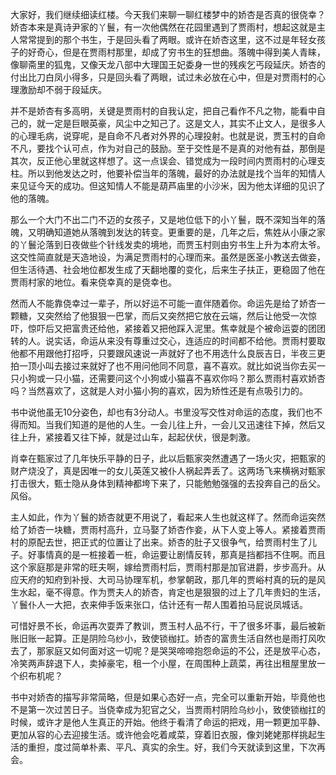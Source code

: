 
大家好，我们继续细读红楼。今天我们来聊一聊红楼梦中的娇杏是否真的很侥幸？娇杏本来是真诗尹家的丫鬟，有一次他偶然在花园里遇到了贾雨村，想起这就是主人常常提到的那个书生，于是回头看了两眼。或许在娇杏这里，这不过是年轻女孩子的好奇心，但是在贾雨村那里，却成了穷书生的狂想曲。落魄中得到美人青睐，像聊斋里的狐鬼，又像天龙八部中大理国王妃委身一世的残疾乞丐段延庆。娇杏的付出比刀白凤小得多，只是回头看了两眼，试过未必放在心中，但是对贾雨村的心理激励却不弱于段延庆。

并不是娇杏有多高明，关键是贾雨村的自我认定，把自己看作不凡之物，能看中自己的，就一定是巨眼英豪，风尘中之知己了。这是文人，其实不止文人，是很多人的心理毛病，说穿呢，是自命不凡者对外界的心理投射。也就是说，贾玉村的自命不凡，要找个认可点，作为对自己的鼓励。至于交性是不是真的对他有益，那倒是其次，反正他心里就这样想了。这一点误会、错觉成为一段时间内贾雨村的心理支柱。所以到他发达之时，他要补偿当年的落魄，最好的办法就是找个当年的知情人来见证今天的成功。但这知情人不能是葫芦庙里的小沙米，因为他太详细的见识了他的落魄。

那么一个大门不出二门不迈的女孩子，又是地位低下的小丫鬟，既不深知当年的落魄，又明确知道她从落魄到发达的转变。更重要的是，几年之后，焦姓从小康之家的丫鬟沦落到日夜做些个针线发卖的境地，而贾玉村则由穷书生上升为本府太爷。这交性简直就是天造地设，为满足贾雨村的心理而来。虽然是医圣小教送去做妾，但生活待遇、社会地位都发生成了天翻地覆的变化，后来生子扶正，更稳固了他在贾雨村家的地位。看来侥幸真的是侥幸也。

然而人不能靠侥幸过一辈子，所以好运不可能一直伴随着你。命运先是给了娇杏一颗糖，又突然给了他狠狠一巴掌，而后又突然把它放在云端，然后让他受一次惊吓，惊吓后又把富贵还给他，紧接着又把他踩入泥里。焦幸就是个被命运耍的团团转的人。说实话，命运从来没有尊重过交心，连适应的时间都不给他。贾雨村要取他都不用跟他打招呼，只要跟风速说一声就好了也不用选什么良辰吉日，半夜三更拍一顶小叫去接过来就好了也不用问他同不同意，喜不喜欢。就比如说当你去买一只小狗或一只小猫，还需要问这个小狗或小猫喜不喜欢你吗？那么贾雨村喜欢娇杏吗？当然喜欢了，这就是人对小猫小狗的喜欢，因为矫性还是有点吸引力的。

书中说他虽无10分姿色，却也有3分动人。书里没写交性对命运的态度，我们也不得而知。当我们知道的是他的人生。一会儿往上升，一会儿又迅速往下掉，然后又往上升，紧接着又往下掉，就是过山车，起起伏伏，很是刺激。

肖幸在甄家过了几年快乐平静的日子，此以后甄家突然遭遇了一场火灾，把甄家的财产烧没了，真是因唯一的女儿英莲又被仆人祸起弄丢了。这两场飞来横祸对甄家打击很大，甄士隐从身体到精神都垮下来了，只能勉勉强强的去投奔自己的岳父。风俗。

主人如此，作为丫鬟的娇杏就更不用说了，看起来人生也就这样了。然而命运突然给了娇杏一块糖，贾雨村高升，立马娶了娇杏作妾，从下人变上等人。紧接着贾雨村的原配去世，把正式的位置让了出来。娇杏的肚子又很争气，给贾雨村生了儿子。好事情真的是一桩接着一桩，命运要让剧情反转，那真是挡都挡不住啊。而且这个家庭那是非常的旺夫啊，嫁给贾雨村后，贾雨村那是加官进爵，步步高升。从应天府的知府到补授、大司马协理军机，参掌朝政，那几年的贾峪村真的玩的是风生水起，毫不得意。作为贾夫人的娇杏，肯定也是狠狠的过上了几年贵妇的生活，丫鬟仆人一大把，衣来伸手饭来张口，估计还有一帮人围着拍马屁说凤城话。

可惜好景不长，命运再次耍弄了教训，贾玉村人品不行，干了很多坏事，最后被新账旧账一起算。正是阴险乌纱小，致使锁枷扛。娇杏的富贵生活自然也是雨打风吹去了，那家庭又如何面对这一切呢？是哭哭啼啼抱怨命运的不公，还是放平心态，冷笑两声辞退下人，卖掉豪宅，租一个小屋，在周围种上蔬菜，再往出租屋里放一个织布机呢？

书中对娇杏的描写非常简略，但是如果心态好一点，完全可以重新开始，毕竟他也不是第一次过苦日子。当侥幸成为犯官之父，当贾雨村阴险乌纱小，致使锁枷扛的时候，或许才是他人生真正的开始。他终于看清了命运的把戏，用一颗更加平静、更加从容的心去迎接生活。或许他会吃着咸菜，穿着旧衣服，像刘姥姥那样挑起生活的重担，度过简单朴素、平凡、真实的余生。好，我们今天就读到这里，下次再会。


